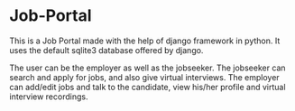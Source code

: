 # Job-Portal
This is a Job Portal made with the help of django framework in python. 
It uses the default sqlite3 database offered by django. 

The user can be the employer as well as the jobseeker. The jobseeker can search and apply for jobs, and also give virtual interviews. The employer can add/edit jobs and talk to the candidate, view his/her profile and virtual interview recordings. 
